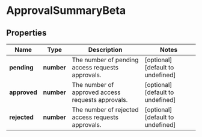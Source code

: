 # ApprovalSummaryBeta

## Properties

Name | Type | Description | Notes
------------ | ------------- | ------------- | -------------
**pending** | **number** | The number of pending access requests approvals. | [optional] [default to undefined]
**approved** | **number** | The number of approved access requests approvals. | [optional] [default to undefined]
**rejected** | **number** | The number of rejected access requests approvals. | [optional] [default to undefined]

